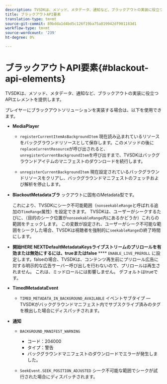 ```yaml
---
description: TVSDKは、メソッド、メタデータ、通知など、ブラックアウトの実装に役立つAPIエレメントを提供します。
title: ブラックアウトAPI要素
translation-type: tm+mt
source-git-commit: 89bdda1d4bd5c126f19ba75a819942df901183d1
workflow-type: tm+mt
source-wordcount: '239'
ht-degree: 0%

---
```



# ブラックアウトAPI要素{#blackout-api-elements}

TVSDKは、メソッド、メタデータ、通知など、ブラックアウトの実装に役立つAPIエレメントを提供します。

プレイヤーにブラックアウトソリューションを実装する場合は、以下を使用できます。

* **MediaPlayer**

   * `registerCurrentItemAsBackgroundItem` 現在読み込まれているリソースをバックグラウンドリソースとして保存します。このメソッドの後に`replaceCurrentResource`が呼び出されると、`unregisterCurrentBackgroundItem`を呼び出すまで、TVSDKはバックグラウンドアイテムのマニフェストのダウンロードを続行します。

   * `unregisterCurrentBackgroundItem`  現在設定されているバックグラウンドリソースをクリアし、バックグラウンドマニフェストのフェッチおよび解析を停止します。

* **BlackoutMetadataブラ** ックアウトに固有のMetadata型です。

   これにより、TVSDKにシーク不可能範囲（`nonseekableRange`と呼ばれる追加の`TimeRange`属性）を設定できます。 TVSDKは、ユーザーがシークするたびに、（目的のシーク位置が`nonseekableRange`内にあるかどうか）これらの範囲をチェックします。 この変数が設定され、ユーザーがシーク不可能な範囲をシークした場合、TVSDKは視聴者を強制的に`seekableRange`の終了時間にします。

* **開始HERE NEXTDefaultMetadataKeysライブストリームのプリロールを有効または無効にするには、trueまたはfalse** ****  `ENABLE_LIVE_PREROLL` に設定します。falseの場合、TVSDKは、コンテンツ再生前にプリロール広告に対する明示的な広告サーバー呼び出しを行わないので、プリロールは再生されません。 これは、ミッドロールには影響しません。 デフォルトはtrueです。

* **TimedMetadataEvent**

   * `TIMED_METADATA_IN_BACKGROUND_AVAILABLE` イベントサブタイプ — TVSDKがバックグラウンドマニフェスト内でサブスクライブ済みのタグを検出した場合にディスパッチされます。

* **通知**

   * `BACKGROUND_MANIFEST_WARNING`

      * コード：204000
      * タイプ：警告
      * バックグラウンドマニフェストのダウンロードでエラーが発生しました。
   * `SeekEvent.SEEK_POSITION_ADJUSTED` シーク不可能な範囲でシークが試行された場合にディスパッチされます。


